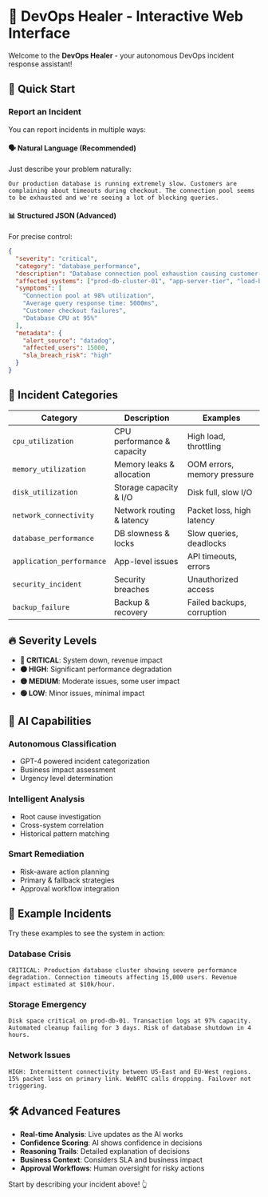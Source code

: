 # 🤖 DevOps Healer - Interactive Web Interface

Welcome to the **DevOps Healer** - your autonomous DevOps incident response assistant!

## 🚀 Quick Start

### Report an Incident

You can report incidents in multiple ways:

#### 🗣️ **Natural Language** (Recommended)
Just describe your problem naturally:

```
Our production database is running extremely slow. Customers are complaining about timeouts during checkout. The connection pool seems to be exhausted and we're seeing a lot of blocking queries.
```

#### 📊 **Structured JSON** (Advanced)
For precise control:

```json
{
  "severity": "critical",
  "category": "database_performance",
  "description": "Database connection pool exhaustion causing customer-facing timeouts",
  "affected_systems": ["prod-db-cluster-01", "app-server-tier", "load-balancer"],
  "symptoms": [
    "Connection pool at 98% utilization",
    "Average query response time: 5000ms", 
    "Customer checkout failures",
    "Database CPU at 95%"
  ],
  "metadata": {
    "alert_source": "datadog",
    "affected_users": 15000,
    "sla_breach_risk": "high"
  }
}
```

## 🎯 Incident Categories

| Category | Description | Examples |
|----------|-------------|----------|
| `cpu_utilization` | CPU performance & capacity | High load, throttling |
| `memory_utilization` | Memory leaks & allocation | OOM errors, memory pressure |
| `disk_utilization` | Storage capacity & I/O | Disk full, slow I/O |
| `network_connectivity` | Network routing & latency | Packet loss, high latency |
| `database_performance` | DB slowness & locks | Slow queries, deadlocks |
| `application_performance` | App-level issues | API timeouts, errors |
| `security_incident` | Security breaches | Unauthorized access |
| `backup_failure` | Backup & recovery | Failed backups, corruption |

## 🔥 Severity Levels

- **🔴 CRITICAL**: System down, revenue impact
- **🟠 HIGH**: Significant performance degradation  
- **🟡 MEDIUM**: Moderate issues, some user impact
- **🟢 LOW**: Minor issues, minimal impact

## 🧠 AI Capabilities

### **Autonomous Classification**
- GPT-4 powered incident categorization
- Business impact assessment
- Urgency level determination

### **Intelligent Analysis** 
- Root cause investigation
- Cross-system correlation
- Historical pattern matching

### **Smart Remediation**
- Risk-aware action planning
- Primary & fallback strategies
- Approval workflow integration

## 📝 Example Incidents

Try these examples to see the system in action:

### Database Crisis
```
CRITICAL: Production database cluster showing severe performance degradation. Connection timeouts affecting 15,000 users. Revenue impact estimated at $10k/hour.
```

### Storage Emergency  
```
Disk space critical on prod-db-01. Transaction logs at 97% capacity. Automated cleanup failing for 3 days. Risk of database shutdown in 4 hours.
```

### Network Issues
```
HIGH: Intermittent connectivity between US-East and EU-West regions. 15% packet loss on primary link. WebRTC calls dropping. Failover not triggering.
```

## 🛠️ Advanced Features

- **Real-time Analysis**: Live updates as the AI works
- **Confidence Scoring**: AI shows confidence in decisions
- **Reasoning Trails**: Detailed explanation of decisions
- **Business Context**: Considers SLA and business impact
- **Approval Workflows**: Human oversight for risky actions

Start by describing your incident above! 👆